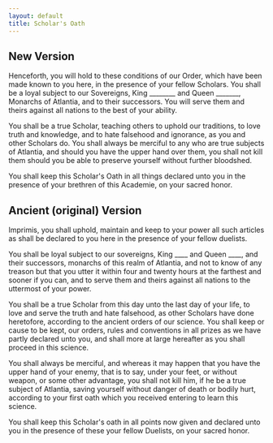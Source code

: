 ```yaml
---
layout: default
title: Scholar's Oath
---
```


## New Version

Henceforth, you will hold to these conditions of our Order, which have been made known to you here, in the presence of your fellow Scholars.  You shall be a loyal subject to our Sovereigns, King ________ and Queen _______, Monarchs of Atlantia, and to their successors. You will serve them and theirs against all nations to the best of your ability.

You shall be a true Scholar, teaching others to uphold our traditions, to love truth and knowledge, and to hate falsehood and ignorance, as you and other Scholars do.  You shall always be merciful to any who are true subjects of Atlantia, and should you have the upper hand over them, you shall not kill them should you be able to preserve yourself without further bloodshed.

You shall keep this Scholar's Oath in all things declared unto you in the presence of your brethren of this Academie, on your sacred honor.


## Ancient (original) Version

Imprimis, you shall uphold, maintain and keep to your power all such articles as shall be declared to you here in the presence of your fellow duelists.

You shall be loyal subject to our sovereigns, King ____ and Queen ____, and their successors, monarchs of this realm of Atlantia, and not to know of any treason but that you utter it within four and twenty hours at the farthest and sooner if you can, and to serve them and theirs against all nations to the uttermost of your power.

You shall be a true Scholar from this day unto the last day of your life, to love and serve the truth and hate falsehood, as other Scholars have done heretofore, according to the ancient orders of our science.  You shall keep or cause to be kept, our orders, rules and conventions in all prizes as we have partly declared unto you, and shall more at large hereafter as you shall proceed in this science.

You shall always be merciful, and whereas it may happen that you have the upper hand of your enemy, that is to say, under your feet, or without weapon, or some other advantage, you shall not kill him, if he be a true subject of Atlantia, saving yourself without danger of death or bodily hurt, according to your first oath which you received entering to learn this science.

You shall keep this Scholar's oath in all points now given and declared unto you in the presence of these your fellow Duelists, on your sacred honor.
